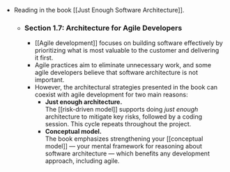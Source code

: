 - Reading in the book [[Just Enough Software Architecture]].
	- ### Section 1.7: Architecture for Agile Developers
		- [[Agile development]] focuses on building software effectively by prioritizing what is most valuable to the customer and delivering it first.
		- Agile practices aim to eliminate unnecessary work, and some agile developers believe that software architecture is not important.
		- However, the architectural strategies presented in the book can coexist with agile development for two main reasons:
			- **Just enough architecture.**  
			  The [[risk-driven model]] supports doing *just enough* architecture to mitigate key risks, followed by a coding session. This cycle repeats throughout the project.
			- **Conceptual model.**  
			  The book emphasizes strengthening your [[conceptual model]] — your mental framework for reasoning about software architecture — which benefits any development approach, including agile.
